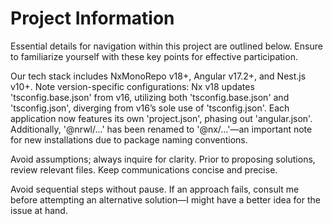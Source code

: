 # Project Information

Essential details for navigation within this project are outlined below. Ensure to familiarize yourself with these key points for effective participation.

Our tech stack includes NxMonoRepo v18+, Angular v17.2+, and Nest.js v10+. Note version-specific configurations: Nx v18 updates 'tsconfig.base.json' from v16, utilizing both 'tsconfig.base.json' and 'tsconfig.json', diverging from v16’s sole use of 'tsconfig.json'. Each application now features its own 'project.json', phasing out 'angular.json'. Additionally, '@nrwl/...' has been renamed to '@nx/...'—an important note for new installations due to package naming conventions.

Avoid assumptions; always inquire for clarity. Prior to proposing solutions, review relevant files. Keep communications concise and precise.

Avoid sequential steps without pause. If an approach fails, consult me before attempting an alternative solution—I might have a better idea for the issue at hand.
